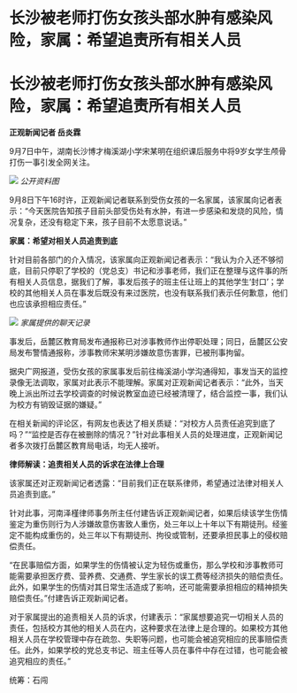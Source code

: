 # 长沙被老师打伤女孩头部水肿有感染风险，家属：希望追责所有相关人员

# 长沙被老师打伤女孩头部水肿有感染风险，家属：希望追责所有相关人员

**正观新闻记者 岳炎霖**

9月7日中午，湖南长沙博才梅溪湖小学宋某明在组织课后服务中将9岁女学生颅骨打伤一事引发全网关注。

![](https://inews.gtimg.com/om_bt/OVS9-MyskprBqZNUiiKZJ6y9ntMgjK_vGNhC8AH3s7_hgAA/1000)
_公开资料图_

9月8日下午16时许，正观新闻记者联系到受伤女孩的一名家属，该家属向记者表示：“今天医院告知孩子目前头部受伤处有水肿，有进一步感染和发烧的风险，情况复杂，还没有稳定下来，孩子目前不太愿意说话。”

**家属：希望对相关人员追责到底**

针对目前各部门的介入情况，该家属向正观新闻记者表示：“我认为介入还不够彻底，目前只停职了学校的（党总支）书记和涉事老师，我们正在整理与这件事的所有相关人员信息，据我们了解，事发后孩子的班主任让班上的其他学生‘封口’；学校的其他相关人员在事发后既没有来过医院，也没有联系我们表示任何歉意，他们也应该承担相应责任。”

![](https://inews.gtimg.com/om_bt/O3L9YoDDiXXmA1FbJHIHOzXi0BSr2HAKLsu4KsVE48XbEAA/1000)
_家属提供的聊天记录_

事发后，岳麓区教育局发布通报称已对涉事教师作出停职处理；同日，岳麓区公安局发布警情通报称，涉事教师宋某明涉嫌故意伤害罪，已被刑事拘留。

据央广网报道，受伤女孩的家属事发后前往梅溪湖小学沟通得知，事发当天的监控录像无法调取，家属对此表示不能理解。家属对正观新闻记者表示：“此外，当天晚上派出所过去学校调查的时候说教室血迹已经被清理了，结合监控一事，我们认为校方有销毁证据的嫌疑。”

在相关新闻的评论区，有网友也表达了相关质疑：“对校方人员责任追究到底了吗？”“监控是否存在被删除的情况？”针对此事相关人员的处理进度，正观新闻记者多次拨打岳麓区教育局电话，均无人接听。

**律师解读：追责相关人员的诉求在法律上合理**

该家属还对正观新闻记者透露：“目前我们正在联系律师，希望通过法律对相关人员追责到底。”

针对此事，河南泽槿律师事务所主任付建告诉正观新闻记者，如果后续该学生伤情鉴定为重伤则行为人涉嫌故意伤害致人重伤，处三年以上十年以下有期徒刑。经鉴定不能构成重伤的，处三年以下有期徒刑、拘役或管制，还要承担民事上的侵权赔偿责任。

“在民事赔偿方面，如果学生的伤情被认定为轻伤或重伤，那么学校和涉事教师可能需要承担医疗费、营养费、交通费、学生家长的误工费等经济损失的赔偿责任。此外，如果学生的伤情对其日常生活造成了影响，还可能需要承担相应的精神损失赔偿责任。”付建告诉正观新闻记者。

对于家属提出的追责相关人员的诉求，付建表示：“家属想要追究一切相关人员的责任，包括校方其他的相关人员在内，这种要求在法律上是合理的。如果校方其他相关人员在学校管理中存在疏忽、失职等问题，也可能会被追究相应的民事赔偿责任。此外，如果学校的党总支书记、班主任等人员在事件中存在过错，也可能会被追究相应的责任。”

统筹：石闯

